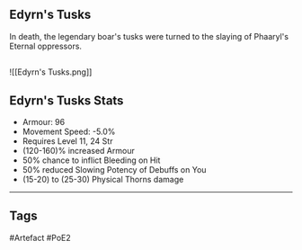 ## Edyrn's Tusks
In death, the legendary boar's tusks were turned
to the slaying of Phaaryl's Eternal oppressors.
##
![[Edyrn's Tusks.png]]
## Edyrn's Tusks Stats
- Armour: 96
- Movement Speed: -5.0%
- Requires Level 11, 24 Str
- (120-160)% increased Armour
- 50% chance to inflict Bleeding on Hit
- 50% reduced Slowing Potency of Debuffs on You
- (15-20) to (25-30) Physical Thorns damage


---
## Tags
#Artefact
#PoE2
